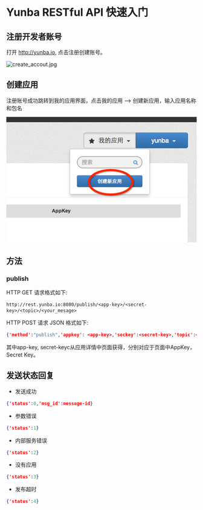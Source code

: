 # Yunba RESTful API 快速入门
## 注册开发者账号
打开 <http://yunba.io>, 点击注册创建账号。

![create_accout.jpg](../image/register_account.png)

## 创建应用
注册账号成功跳转到我的应用界面，点击我的应用 --> 创建新应用，输入应用名称和包名

![create_application.jpg](image/create_app.png)

## 方法
### publish

HTTP GET 请求格式如下:

```url
http://rest.yunba.io:8080/publish/<app-key>/<secret-key>/<topic>/<your_mesage>
```

HTTP POST 请求 JSON 格式如下:

```json
{'method':"publish",'appkey': <app-key>,'seckey':<secret-key>,'topic':<your-topic>,'msg':<your-message>}
```


其中app-key, secret-keyc从应用详情中页面获得，分别对应于页面中AppKey， Secret Key。

## 发送状态回复

* 发送成功

```json
{'status':0,'msg_id':message-id}
```

* 参数错误

```json
{'status':1}
```

* 内部服务错误

```json
{'status':2}
```

* 没有应用

```json
{'status':3}
```

* 发布超时

```json
{'status':4}
```
